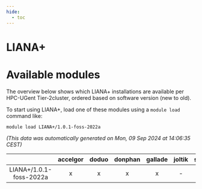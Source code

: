 ```yaml
---
hide:
  - toc
---
```


LIANA+
======

# Available modules


The overview below shows which LIANA+ installations are available per HPC-UGent Tier-2cluster, ordered based on software version (new to old).

To start using LIANA+, load one of these modules using a `module load` command like:

```shell
module load LIANA+/1.0.1-foss-2022a
```

*(This data was automatically generated on Mon, 09 Sep 2024 at 14:06:35 CEST)*  

| |accelgor|doduo|donphan|gallade|joltik|shinx|skitty|
| :---: | :---: | :---: | :---: | :---: | :---: | :---: | :---: |
|LIANA+/1.0.1-foss-2022a|x|x|x|x|-|-|x|

